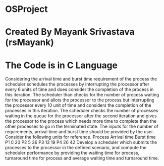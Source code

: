 # OSProject
# Created By Mayank Srivastava (rsMayank)
# The Code is in C Language 
Considering the arrival time and burst time requirement of the process the scheduler 
schedules the processes by interrupting the processor after every 6 units of time and does 
consider the completion of the process in this iteration. The scheduler than checks for the number 
of process waiting for the processor and allots the processor to the process but interrupting the 
processor every 10 unit of time and considers the completion of the processes in this iteration. 
The scheduler checks the number of processes waiting in the queue for the processor after the 
second iteration and gives the processor to the process which needs more time to complete than 
the other processes to go in the terminated state.
The inputs for the number of requirements, arrival time and burst time should be provided by the 
user.
Consider the following units for reference.
Process Arrival time Burst time
P1 0 20
P2 5 36
P3 13 19
P4 26 42
Develop a scheduler which submits the processes to the processor in the defined scenario, and 
compute the scheduler performance by providing the waiting time for process, turnaround time 
for process and average waiting time and turnaround time.
